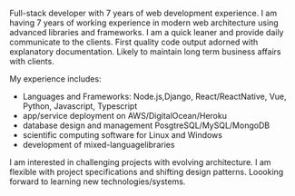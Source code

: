 Full-stack developer with 7 years of web development experience.
I am having 7 years of working experience in modern web architecture using advanced libraries and frameworks. 
I am a quick leaner and provide daily communicate to the clients.
First quality code output adorned with explanatory documentation. Likely to maintain long term business affairs with clients.

My experience includes:

- Languages and Frameworks:  Node.js,Django, React/ReactNative, Vue, Python, Javascript, Typescript
- app/service deployment on AWS/DigitalOcean/Heroku
- database design and management PosgtreSQL/MySQL/MongoDB
- scientific computing software for Linux and Windows
- development of mixed-languagelibraries

I am interested in challenging projects with evolving architecture.
I am flexible with project specifications and shifting design patterns.
Loooking forward to learning new technologies/systems.
